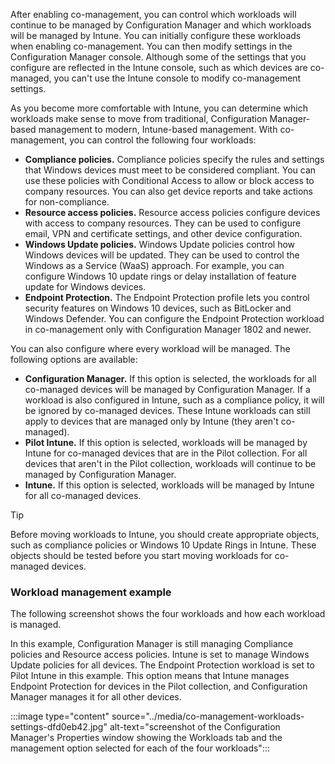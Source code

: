 After enabling co-management, you can control which workloads will continue to be managed by Configuration Manager and which workloads will be managed by Intune. You can initially configure these workloads when enabling co-management. You can then modify settings in the Configuration Manager console. Although some of the settings that you configure are reflected in the Intune console, such as which devices are co-managed, you can't use the Intune console to modify co-management settings.

As you become more comfortable with Intune, you can determine which workloads make sense to move from traditional, Configuration Manager-based management to modern, Intune-based management. With co-management, you can control the following four workloads:

 -  **Compliance policies.** Compliance policies specify the rules and settings that Windows devices must meet to be considered compliant. You can use these policies with Conditional Access to allow or block access to company resources. You can also get device reports and take actions for non-compliance.
 -  **Resource access policies.** Resource access policies configure devices with access to company resources. They can be used to configure email, VPN and certificate settings, and other device configuration.
 -  **Windows Update policies.** Windows Update policies control how Windows devices will be updated. They can be used to control the Windows as a Service (WaaS) approach. For example, you can configure Windows 10 update rings or delay installation of feature update for Windows devices.
 -  **Endpoint Protection.** The Endpoint Protection profile lets you control security features on Windows 10 devices, such as BitLocker and Windows Defender. You can configure the Endpoint Protection workload in co-management only with Configuration Manager 1802 and newer.

You can also configure where every workload will be managed. The following options are available:

 -  **Configuration Manager.** If this option is selected, the workloads for all co-managed devices will be managed by Configuration Manager. If a workload is also configured in Intune, such as a compliance policy, it will be ignored by co-managed devices. These Intune workloads can still apply to devices that are managed only by Intune (they aren't co-managed).
 -  **Pilot Intune.** If this option is selected, workloads will be managed by Intune for co-managed devices that are in the Pilot collection. For all devices that aren't in the Pilot collection, workloads will continue to be managed by Configuration Manager.
 -  **Intune.** If this option is selected, workloads will be managed by Intune for all co-managed devices.

> [!TIP]
> Before moving workloads to Intune, you should create appropriate objects, such as compliance policies or Windows 10 Update Rings in Intune. These objects should be tested before you start moving workloads for co-managed devices.

### Workload management example

The following screenshot shows the four workloads and how each workload is managed.

In this example, Configuration Manager is still managing Compliance policies and Resource access policies. Intune is set to manage Windows Update policies for all devices. The Endpoint Protection workload is set to Pilot Intune in this example. This option means that Intune manages Endpoint Protection for devices in the Pilot collection, and Configuration Manager manages it for all other devices.

:::image type="content" source="../media/co-management-workloads-settings-dfd0eb42.jpg" alt-text="screenshot of the Configuration Manager's Properties window showing the Workloads tab and the management option selected for each of the four workloads":::
